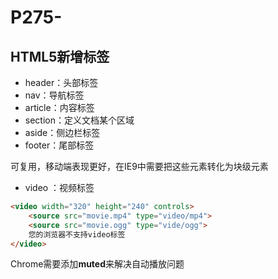 # P275-

## HTML5新增标签

- header：头部标签
- nav：导航标签
- article：内容标签
- section：定义文档某个区域
- aside：侧边栏标签
- footer：尾部标签

可复用，移动端表现更好，在IE9中需要把这些元素转化为块级元素

- video ：视频标签

```html
<video width="320" height="240" controls>
    <source src="movie.mp4" type="video/mp4">
    <source src="movie.ogg" type="vide/ogg">
    您的浏览器不支持video标签
</video>
```

Chrome需要添加**muted**来解决自动播放问题